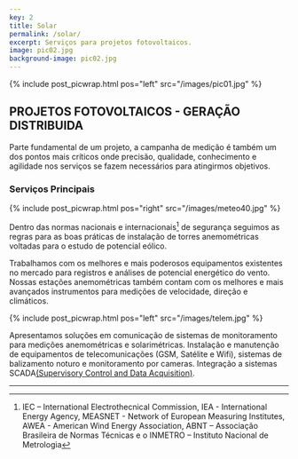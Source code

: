 ```yaml
---
key: 2
title: Solar
permalink: /solar/
excerpt: Serviços para projetos fotovoltaicos.
image: pic02.jpg
background-image: pic02.jpg
---
```

{% include post_picwrap.html pos="left" src="/images/pic01.jpg" %}

## PROJETOS FOTOVOLTAICOS - GERAÇÃO DISTRIBUIDA

Parte fundamental de um projeto, a campanha de medição é também um dos pontos mais críticos onde precisão, qualidade, conhecimento e agilidade nos serviços se fazem necessários para atingirmos objetivos.

### Serviços Principais

{% include post_picwrap.html pos="right" src="/images/meteo40.jpg" %}

Dentro das normas nacionais e internacionais[^1] de segurança seguimos as regras para as boas
práticas de instalação de torres anemométricas voltadas para o estudo de potencial eólico.

Trabalhamos com os melhores e mais poderosos equipamentos existentes no mercado para registros e análises de potencial energético do vento. Nossas estações anemométricas também contam com os melhores e mais avançados instrumentos para medições de velocidade, direção e climáticos.

{% include post_picwrap.html pos="left" src="/images/telem.jpg" %}


Apresentamos soluções em comunicação de sistemas de monitoramento para medições anemométricas e solarimétricas. Instalação e manutenção de equipamentos de telecomunicações (GSM, Satélite e Wifi), sistemas de balizamento noturo e monitoramento por cameras. Integração a sistemas SCADA[(Supervisory Control and Data Acquisition)](https://www.ammonit.com/pt/wind-solar-messsysteme/scada-windpark-ueberwachung).

***
[^1]:IEC – International
Electrothecnical Commission, IEA - International Energy Agency, MEASNET - Network of European Measuring Institutes, AWEA - American Wind Energy Association, ABNT – Associação Brasileira de Normas Técnicas e o INMETRO – Instituto Nacional de Metrologia

<!--{%
if site.social.linkedin-square %}
<div class="table-wrapper">
  <table class="alt"><tbody><tr><td style="text-align: center;">Visit my
  <a target="_blank" href="{{ site.social.linkedin-square }}">LinkedIn profile</a></td>
  </tr></tbody></table>
</div>{%
endif %}
{%
if site.categories.eolica %}
<div class="table-wrapper">
  <table>
    <tbody>{%
      include fn_groupsort_reverse.html unsorted=site.categories.eolica groupby='priority' sortby='date'
%}{%  for eolica in sorted_list %}
      <tr>
        <td><b><a href="{{ eolica.url | prepend: site.baseurl }}">{{ eolica.title }}</a></b></td>
        <td>{{ eolica.date | date: "%b %Y" }}</td>
        <td>{{ eolica.excerpt | strip_html | truncatewords: 12 }}</td>
        <td>
          {% include techlist.html %}
        </td>
      </tr>{%
      endfor %}
    </tbody>
  </table>
</div>{%
  if site.eolica_in_progress %}
  <div class="works_inprogress">In-progress, more to come.</div>{%
  endif %}{%
endif
%}-->
